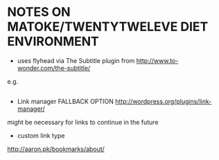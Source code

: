 # NOTES ON MATOKE/TWENTYTWELEVE DIET ENVIRONMENT

* uses  flyhead via The Subtitle plugin from http://www.to-wonder.com/the-subtitle/ 
 
e.g. <h2 class="flyhead"><?php the_subtitle() ?></h2>




* Link manager FALLBACK OPTION
http://wordpress.org/plugins/link-manager/

might be necessary for links to continue in the future

* custom link type


http://aaron.pk/bookmarks/about/

